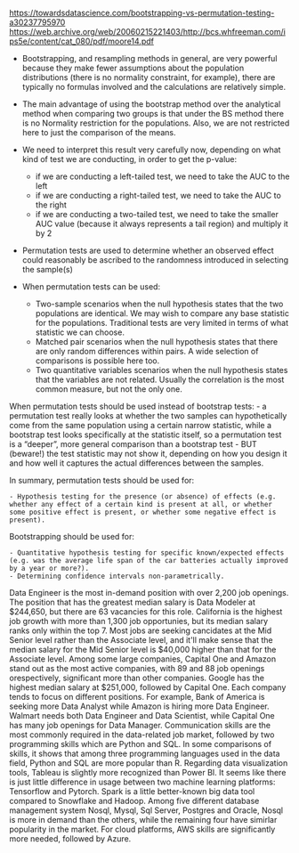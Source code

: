 https://towardsdatascience.com/bootstrapping-vs-permutation-testing-a30237795970
https://web.archive.org/web/20060215221403/http://bcs.whfreeman.com/ips5e/content/cat_080/pdf/moore14.pdf

- Bootstrapping, and resampling methods in general, are very powerful because they make fewer assumptions about the population distributions (there is no normality constraint, for example), there are typically no formulas involved and the calculations are relatively simple.
- The main advantage of using the bootstrap method over the analytical method when comparing two groups is that under the BS method there is no Normality restriction for the populations. Also, we are not restricted here to just the comparison of the means.
- We need to interpret this result very carefully now, depending on what kind of test we are conducting, in order to get the p-value:
    - if we are conducting a left-tailed test, we need to take the AUC to the left
    - if we are conducting a right-tailed test, we need to take the AUC to the right
    - if we are conducting a two-tailed test, we need to take the smaller AUC value (because it always represents a tail region) and multiply it by 2


- Permutation tests are used to determine whether an observed effect could reasonably be ascribed to the randomness introduced in selecting the sample(s)
- When permutation tests can be used:

    - Two-sample scenarios when the null hypothesis states that the two populations are identical. We may wish to compare any base statistic for the populations. Traditional tests are very limited in terms of what statistic we can choose.
    - Matched pair scenarios when the null hypothesis states that there are only random differences within pairs. A wide selection of comparisons is possible here too.
    - Two quantitative variables scenarios when the null hypothesis states that the variables are not related. Usually the correlation is the most common measure, but not the only one.
    
When permutation tests should be used instead of bootstrap tests:
    - a permutation test really looks at whether the two samples can hypothetically come from the same population using a certain narrow statistic, while a bootstrap test looks specifically at the statistic itself, so a permutation test is a “deeper”, more general comparison than a bootstrap test
    - BUT (beware!) the test statistic may not show it, depending on how you design it and how well it captures the actual differences between the samples.
   
   In summary, permutation tests should be used for:

    - Hypothesis testing for the presence (or absence) of effects (e.g. whether any effect of a certain kind is present at all, or whether some positive effect is present, or whether some negative effect is present).
    
   Bootstrapping should be used for:

    - Quantitative hypothesis testing for specific known/expected effects (e.g. was the average life span of the car batteries actually improved by a year or more?).
    - Determining confidence intervals non-parametrically.
    


Data Engineer is the most in-demand position with over 2,200 job openings.
The position that has the greatest median salary is Data Modeler at $244,650, but there are 63 vacancies for this role. 
California is the highest job growth with more than 1,300 job opportunies, but its median salary ranks only within the top 7.
Most jobs are seeking cancidates at the Mid Senior level rather than the Associate level, and it'll make sense that the median salary for the Mid Senior level is $40,000 higher than that for the Associate level.
Among some large companies, Capital One and Amazon stand out as the most active companies, with 89 and 88 job openings orespectively, significant more than other companies. Google has the highest median salary at $251,000, followed by Capital One.
Each company tends to focus on different positions. For example, Bank of America is seeking more Data Analyst while Amazon is hiring more Data Engineer. Walmart needs both Data Engineer and Data Scientist, while Capital One has many job openings for Data Manager.
Communication skills are the most commonly required in the data-related job market, followed by two programming skills which are Python and SQL.
In some comparisons of skills, it shows that among three programming languages used in the data field, Python and SQL are more popular than R. Regarding data visualization tools, Tableau is slightly more recognized than Power BI. It seems like there is just little difference in usage between two machine learning platforms: Tensorflow and Pytorch. Spark is a little better-known big data tool compared to Snowflake and Hadoop. Among five different database management system Nosql, Mysql, Sql Server, Postgres and Oracle, Nosql is more in demand than the others, while the remaining four have simirlar popularity in the market. For cloud platforms, AWS skills are significantly more needed, followed by Azure.

